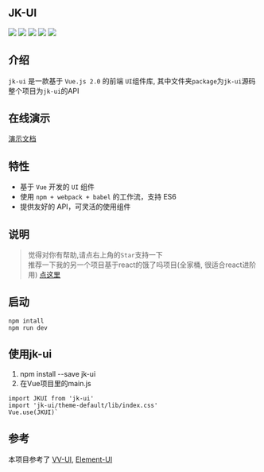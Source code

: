 ## JK-UI

![](https://img.shields.io/badge/vue-2.5.2-blue.svg)
![](https://img.shields.io/badge/vue--cli-2.8.5-green.svg)
![](https://img.shields.io/badge/vue--router-3.0.1-ff69b4.svg)
![](https://img.shields.io/badge/vue--markdown--loader-2.4.1-yellow.svg)
![](https://img.shields.io/badge/markdown--it--container-2.4.1-003366.svg)

## 介绍

`jk-ui` 是一款基于 `Vue.js 2.0` 的前端 `UI`组件库, 其中文件夹`package`为`jk-ui`源码
整个项目为`jk-ui`的API

## 在线演示

[演示文档](http://www.goingtrace.com)

## 特性

- 基于 `Vue` 开发的 `UI` 组件
- 使用 `npm + webpack + babel` 的工作流，支持 ES6
- 提供友好的 API，可灵活的使用组件

## 说明
> 觉得对你有帮助,请点右上角的`Star`支持一下</br>
> 推荐一下我的另一个项目基于react的饿了吗项目(全家桶, 很适合react进阶用) [点这里](https://github.com/liuyangjike/react-elm)

## 启动
```
npm intall
npm run dev
```

## 使用jk-ui
 1. npm install --save jk-ui
 2. 在Vue项目里的main.js
```
import JKUI from 'jk-ui'
import 'jk-ui/theme-default/lib/index.css'
Vue.use(JKUI)`
```

## 参考
本项目参考了
[VV-UI](https://github.com/VV-UI/VV-UI),
[Element-UI](https://github.com/ElemeFE/element)
